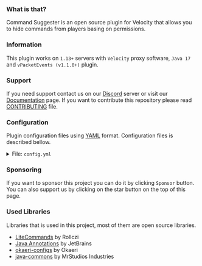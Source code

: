 ### What is that?
Command Suggester is an open source plugin for Velocity that allows you to hide commands from players basing on permissions.

### Information
This plugin works on ``1.13+`` servers with ``Velocity`` proxy software, ``Java 17`` and ``vPacketEvents (v1.1.0+)`` plugin.

### Support
If you need support contact us on our [Discord](https://discord.gg/C8dF6zkYff) server or visit our [Documentation](https://www.mrstudios.pl/documentation) page. If you want to contribute this repository please read [CONTRIBUTING](CONTRIBUTING.md) file.

### Configuration

Plugin configuration files using [YAML](https://yaml.org/) format. Configuration files is described bellow.

<details>
    <summary>File: <code>config.yml</code></summary>

```yaml
#  
# --------------------------------------------------------------------------
#                                  INFORMATION
# ---------------------------------------------------------------------------
#  
#  This is configuration file for Command Suggester plugin, if you found 
#  any issue contact with us through Discord or create issue on GitHub. If 
#  you need help with configuration visit https://mrstudios.pl/documentation. 
#  

# ---------------------------------------------------------------------------
#                                   GENERAL
# ---------------------------------------------------------------------------

# A map that contains information about what commands should be available for
# a given permission.
command-suggesting-map:
  mrstudios.suggester.default:
    - msg
    - friend
    - party
  mrstudios.suggester.admin:
    - ban
    - mute
    - kick

# ---------------------------------------------------------------------------
#                                  MESSAGES
# ---------------------------------------------------------------------------
can-not-use-that-command-message: '<red>You can't use that command because you dont have permissions.'
```

</details>

### Sponsoring
If you want to sponsor this project you can do it by clicking ``Sponsor`` button. You can also support us by clicking on the star button on the top of this page.

### Used Libraries
Libraries that is used in this project, most of them are open source libraries.
- [LiteCommands](https://github.com/Rollczi/LiteCommands) by Rollczi
- [Java Annotations](https://github.com/JetBrains/java-annotations) by JetBrains
- [okaeri-configs](https://github.com/OkaeriPoland/okaeri-configs) by Okaeri
- [java-commons](https://github.com/MrStudios/java-commons) by MrStudios Industries